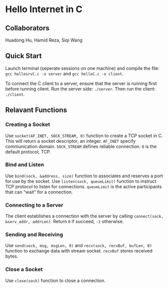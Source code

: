 # Hello Internet in C

## Collaborators

Huadong Hu, Hamid Reza, Siqi Wang

## Quick Start

Launch terminal (seperate sessions on one machine) and compile the file: `gcc hellosrvC.c -o server` and `gcc helloC.c -o client`.

To connect the C client to a server, ensure that the server is running first before running client. Run the server side: `./server`. Then run the client: `./client`.

## Relavant Functions

### Creating a Socket

Use `socket(AF_INET, SOCK_STREAM, 0)` function to create a TCP socket in C. This will return a socket descriptor, an integer. `AF_INET` specify communication domain. `SOCK_STREAM` defines reliable connection. `0` is the default protocol, TCP.

### Bind and Listen

Use `bind(sock, &address, size)` function to associates and reserves a port for use by the socket. Use `listen(sock, queueLimit)` function to instruct TCP protocol to listen for connections. `queueLimit` is the active participants that can “wait” for a connection.

### Connecting to a Server

The client establishes a connection with the server by calling `connect(sock, &serv_addr, addrLen)`. Return `0` if succeed, `-1` otherwise.

### Sending and Receiving

Use `send(sock, msg, msgLen, 0)` and `recv(sock, recvBuf, bufLen, 0)` function to exchange data with stream socket. `recvBuf` stores received bytes.

### Close a Socket

Use `close(sock)` function to close a connection.